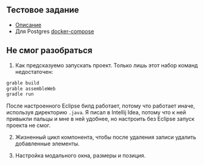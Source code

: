 ## Тестовое задание

- [Описание](test_tasks.md)
- Для Postgres [docker-compose](docker-compose.yml)

## Не смог разобраться

1. Как предсказуемо запускать проект. Только лишь этот набор команд недостаточен: 

```bash
grable build
grable assembleWeb
gradle run
```

После настроенного Eclipse билд работает, потому что работает иначе, используя директорию `.java`. Я писал в Intellij Idea, потому что к ней привыкли пальцы и мне в ней удобнее, но настроить без Eclipse запуск проекта не смог.

2. Жизненный цикл компонента, чтобы после удаления записи удалить добавленные элементы.

3. Настройка модального окна, размеры и позиция.
